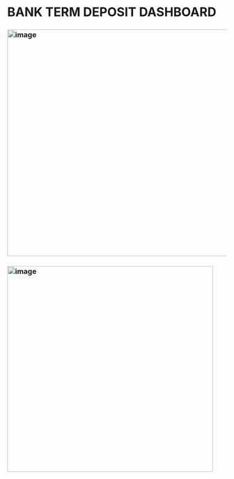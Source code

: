 # BANK TERM DEPOSIT DASHBOARD

### <img width="520" alt="image" src="https://github.com/Akshaya-156/bank-term-deposit-dashboard-powerbi/assets/153593738/b4a5278f-f820-4336-9aab-6c40f1177bc3">
### <img width="472" alt="image" src="https://github.com/Akshaya-156/bank-term-deposit-dashboard-powerbi/assets/153593738/7797e139-b919-45dd-9542-1ab613445e80">
